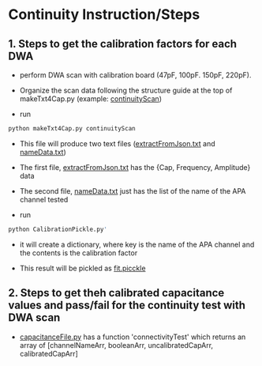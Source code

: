 # Continuity Instruction/Steps 

## 1. Steps to get the calibration factors for each DWA
* perform DWA scan with calibration board (47pF, 100pF. 150pF, 220pF). 

* Organize the scan data following the structure guide at the top of makeTxt4Cap.py (example: [continuityScan](https://github.com/dunewires/ElectricalMethod/tree/development/DAQ/python/Continuity/continuityScan))

* run 
```bash
python makeTxt4Cap.py continuityScan
```

* This file will produce two text files ([extractFromJson.txt](https://github.com/dunewires/ElectricalMethod/blob/development/DAQ/python/Continuity/example/extractFromJson.txt) and [nameData.txt](https://github.com/dunewires/ElectricalMethod/blob/development/DAQ/python/Continuity/example/nameData.txt))

* The first file, [extractFromJson.txt](https://github.com/dunewires/ElectricalMethod/blob/development/DAQ/python/Continuity/example/extractFromJson.txt) has the {Cap, Frequency, Amplitude} data 

* The second file, [nameData.txt](https://github.com/dunewires/ElectricalMethod/blob/development/DAQ/python/Continuity/example/nameData.txt) just has the list of the name of the APA channel tested 

* run 
```bash
python CalibrationPickle.py' 
```

* it will create a dictionary, where key is the name of the APA channel and the contents is the calibration factor

* This result will be pickled as [fit.picckle](https://github.com/dunewires/ElectricalMethod/blob/development/DAQ/python/Continuity/fit.pickle)

## 2. Steps to get theh calibrated capacitance values and pass/fail for the continuity test with DWA scan 
* [capacitanceFile.py](https://github.com/dunewires/ElectricalMethod/blob/development/DAQ/python/Continuity/capacitanceFile.py) has a function 'connectivityTest' which returns an array of [channelNameArr, booleanArr, uncalibratedCapArr, calibratedCapArr]
